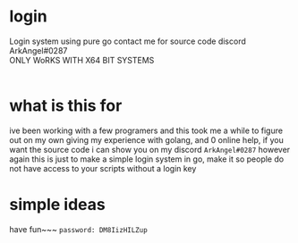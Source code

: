 # login
Login system using pure go contact me for source code discord ArkAngel#0287 
<br>
ONLY WoRKS WITH X64 BIT SYSTEMS
<br>
<br>
# what is this for 
ive been working with a few programers and this took me a while to figure out on my own giving my experience with golang, and 0 online help, if you want the source code i can show you on my discord `ArkAngel#0287` however again this is just to make a simple login system in go, make it so people do not have access to your scripts without a login key
<br>
# simple ideas 
have fun~~~
`password: DM8IizHILZup`
